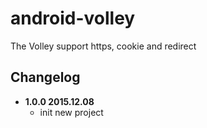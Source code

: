 # android-volley

The Volley support https, cookie and redirect

## Changelog
* **1.0.0 2015.12.08**
    * init new project
   
